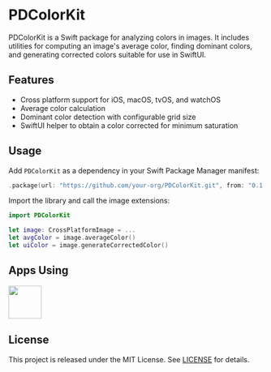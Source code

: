 # PDColorKit

PDColorKit is a Swift package for analyzing colors in images. It includes utilities for computing an image's average color, finding dominant colors, and generating corrected colors suitable for use in SwiftUI.

## Features
- Cross platform support for iOS, macOS, tvOS, and watchOS
- Average color calculation
- Dominant color detection with configurable grid size
- SwiftUI helper to obtain a color corrected for minimum saturation

## Usage
Add `PDColorKit` as a dependency in your Swift Package Manager manifest:

```swift
.package(url: "https://github.com/your-org/PDColorKit.git", from: "0.1.x")
```

Import the library and call the image extensions:

```swift
import PDColorKit

let image: CrossPlatformImage = ...
let avgColor = image.averageColor()
let uiColor = image.generateCorrectedColor()
```

## Apps Using

<p float="left">
    <a href="https://apps.apple.com/jp/app/tweetpd/id1671411031"><img src="https://i.imgur.com/AC6eGdx.png" width="65" height="65"></a>
</p>

## License

This project is released under the MIT License. See [LICENSE](LICENSE) for details.
